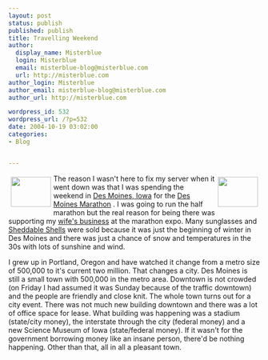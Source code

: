 ```yaml
---
layout: post
status: publish
published: publish
title: Travelling Weekend
author:
  display_name: Misterblue
  login: Misterblue
  email: misterblue-blog@misterblue.com
  url: http://misterblue.com
author_login: Misterblue
author_email: misterblue-blog@misterblue.com
author_url: http://misterblue.com

wordpress_id: 532
wordpress_url: /?p=532
date: 2004-10-19 03:02:00
categories:
- Blog


---
```

<a href="http://pics.misterblue.com/onepic/20041000-Misc/w640/h480/IMG_5633.jpg"
      target="onepic">
    <img src="http://pics.misterblue.com/20041000-Misc/80/60/IMG_5633.jpg"
            style="float: left; margin: 5px" height="60" width="80" alt=""/>
</a>
<a href="http://pics.misterblue.com/onepic/20041000-Misc/w640/h480/IMG_5640.jpg"
      target="onepic">
    <img src="http://pics.misterblue.com/20041000-Misc/80/60/IMG_5640.jpg"
            style="float: right; margin: 5px" height="60" width="80" alt=""/>
</a>
<p>
The reason I wasn't here to fix my server when it went down was that I
was spending the weekend in 
<a href="http://www.ci.des-moines.ia.us/">Des Moines, Iowa</a>
 for the
<a href="http://www.desmoinesmarathon.com/">Des Moines Marathon</a>
.
I was going to run the half marathon but the real reason for being there
was supporting my
<a href="http://wyvernrunning.com/">wife's business</a>
at the marathon expo.
Many sunglasses and
<a href="http://www.sheddableshell.com/">Sheddable Shells</a>
were sold because it was just the beginning of winter in Des Moines
and there was just a chance of snow and temperatures in the 30s
with lots of sunshine and wind.
</p>
<p>
I grew up in Portland, Oregon and have watched it change from a metro size
of 500,000 to it's current two million.  That changes a city.
Des Moines is still a small town with 500,000 in the metro area.  Downtown is not crowded (on Friday I had assumed it was Sunday because of the traffic downtown)
and the people are friendly and close knit.
The whole town turns out for a city event.
There was not much new building downtown and there was a lot of office
space for lease.
What building was happening was a stadium (state/city money), the interstate through the city (federal money)
and a new
Science Museum of Iowa (state/federal money).
If it wasn't for the government borrowing money like an insane person,
there'd be nothing happening.
Other than that, all in all a pleasant town.
</p>

